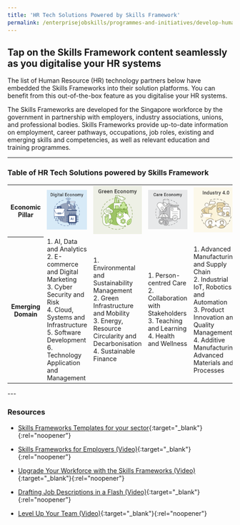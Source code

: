 ```yaml
---
title: 'HR Tech Solutions Powered by Skills Framework'
permalink: /enterprisejobskills/programmes-and-initiatives/develop-human-capital/hr-tech-solutions-powered-by-skills-framework/
---
```


## Tap on the Skills Framework content seamlessly as you digitalise your HR systems

The list of Human Resource (HR) technology partners below have embedded the Skills Frameworks into their solution platforms. You can benefit from this out-of-the-box feature as you digitalise your HR systems.

The Skills Frameworks are developed for the Singapore workforce by the government in partnership with employers, industry associations, unions, and professional bodies. Skills Frameworks provide up-to-date information on employment, career pathways, occupations, job roles, existing and emerging skills and competencies, as well as relevant education and training programmes.

---

### Table of HR Tech Solutions powered by Skills Framework

<table>
<tr>
<th style="font-size:14px;"><b>Economic Pillar</b></th>
<td style="font-size:14px;"><img style="align:center" src="/images/epjs/programmes-and-initiatives/upgrade-skills/sf_series_digital.jpg" alt="Digital Economy"></td>
<td style="font-size:14px;"><img style="align:center" src="/images/epjs/programmes-and-initiatives/upgrade-skills/sf_series_green.jpg" alt="Green Economy"></td>
<td style="font-size:14px;"><img style="align:center" src="/images/epjs/programmes-and-initiatives/upgrade-skills/sf_series_care.jpg" alt="Care Economy"></td>
<td style="font-size:14px;"><img style="align:center" src="/images/epjs/programmes-and-initiatives/upgrade-skills/sf_series_i40.jpg" alt="Industry 4.0"></td>
</tr>
<tr>
<th style="font-size:14px;"><b>Emerging Domain</b></th> 
<td style="font-size:14px;">1. AI, Data and Analytics<br>2. E-commerce and Digital Marketing<br>3. Cyber Security and Risk<br>4. Cloud, Systems and Infrastructure<br>5. Software Development<br>6. Technology Application and Management</td>
<td style="font-size:14px;">1. Environmental and Sustainability Management<br>2. Green Infrastructure and Mobility<br>3. Energy, Resource Circularity and Decarbonisation<br>4. Sustainable Finance</td>
<td style="font-size:14px;">1. Person-centred Care<br>2. Collaboration with Stakeholders<br>3. Teaching and Learning<br>4. Health and Wellness</td>
<td style="font-size:14px;">1. Advanced Manufacturing and Supply Chain<br>2. Industrial IoT, Robotics and Automation<br>3. Product Innovation and Quality Management<br>4. Additive Manufacturing, Advanced Materials and Processes</td>
</tr>
</table>
---

### Resources

- [Skills Frameworks Templates for your sector](_nothing){:target="_blank"}{:rel="noopener"}

- [Skills Frameworks for Employers (Video)](_nothing){:target="_blank"}{:rel="noopener"}

- [Upgrade Your Workforce with the Skills Frameworks (Video)](_nothing){:target="_blank"}{:rel="noopener"}

- [Drafting Job Descriptions in a Flash (Video)](_nothing){:target="_blank"}{:rel="noopener"}

- [Level Up Your Team (Video)](_nothing){:target="_blank"}{:rel="noopener"}
